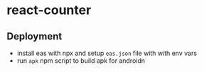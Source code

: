 # react-counter
## Deployment
- install eas with npx and setup `eas.json` file with with env vars
- run `apk` npm script to build apk for androidn